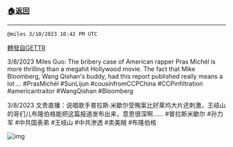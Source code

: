 ###  [:house:返回](README.md)
---


`@miles 3/10/2023 10:42 PM UTC`

[轉發自GETTR](https://gettr.com/post/p2b32kv2dfa)

3/8/2023 Miles Guo: The bribery case of American rapper Pras Michél is more thrilling than a megahit Hollywood movie. The fact that Mike Bloomberg, Wang Qishan's buddy, had this report published really means a lot …
#PrasMichél #SunLijun #cousinfromCCPChina #CCPinfiltration #americantraitor #WangQishan #Bloomberg

3/8/2023 文贵直播：说唱歌手普拉斯∙米歇尔受贿案比好莱坞大片还刺激，王岐山的哥们儿布隆伯格能把这篇报道发布出来，意思很深啊……
#普拉斯米歇尔 #孙力军 #中共国表弟 #王岐山 #中共渗透 #卖美贼 #布隆伯格


![img](https://media.gettr.com/group7/getter/2023/03/10/22/8f0de842-5df7-0df7-2739-192495be1802/out.jpg)
